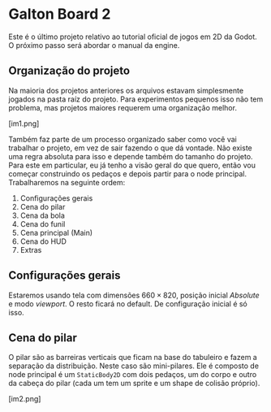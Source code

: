 # Galton Board 2

Este é o último projeto relativo ao tutorial oficial de jogos em 2D da Godot. O próximo passo será abordar o manual da engine.

## Organização do projeto

Na maioria dos projetos anteriores os arquivos estavam simplesmente jogados na pasta raíz do projeto. Para experimentos pequenos isso não tem problema, mas projetos maiores requerem uma organização melhor.

[im1.png]

Também faz parte de um processo organizado saber como você vai trabalhar o projeto, em vez de sair fazendo o que dá vontade. Não existe uma regra absoluta para isso e depende também do tamanho do projeto. Para este em particular, eu já tenho a visão geral do que quero, então vou começar construindo os pedaços e depois partir para o node principal. Trabalharemos na seguinte ordem:

1) Configurações gerais
2) Cena do pilar
3) Cena da bola
4) Cena do funil
5) Cena principal (Main)
6) Cena do HUD
7) Extras

## Configurações gerais

Estaremos usando tela com dimensões $660 \times 820$, posição inicial *Absolute* e modo *viewport*. O resto ficará no default. De configuração inicial é só isso. 

## Cena do pilar

O pilar são as barreiras verticais que ficam na base do tabuleiro e fazem a separação da distribuição. Neste caso são mini-pilares. Ele é composto de node principal é um `StaticBody2D` com dois pedaços, um do corpo e outro da cabeça do pilar (cada um tem um sprite e um shape de colisão próprio). 

[im2.png]
